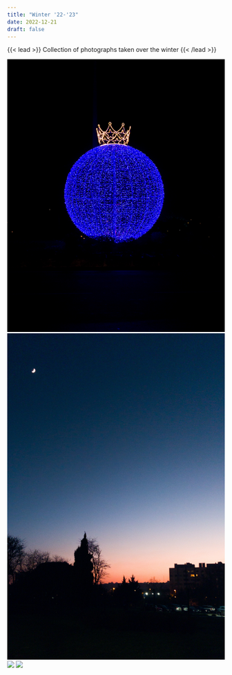 ```yaml
---
title: "Winter '22-'23"
date: 2022-12-21
draft: false
---
```


{{< lead >}}
Collection of photographs taken over the winter
{{< /lead >}}

![](IMG_20221221_213328.jpg)
![](IMG_20221227_175224__01.jpg)
![](IMG_20230120_235925.jpg)
![](DSCF2020.jpg)
